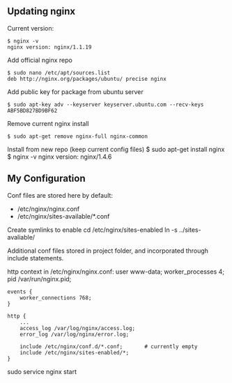 Updating nginx
--------------
Current version:

    $ nginx -v
    nginx version: nginx/1.1.19

Add official nginx repo

    $ sudo nano /etc/apt/sources.list
    deb http://nginx.org/packages/ubuntu/ precise nginx

Add public key for package from ubuntu server

    $ sudo apt-key adv --keyserver keyserver.ubuntu.com --recv-keys ABF5BD827BD9BF62

Remove current nginx install

    $ sudo apt-get remove nginx-full nginx-common

Install from new repo (keep current config files)
    $ sudo apt-get install nginx
    $ nginx -v
    nginx version: nginx/1.4.6

My Configuration
-------------
Conf files are stored here by default:
* /etc/nginx/nginx.conf
* /etc/nginx/sites-available/*.conf

Create symlinks to enable
    cd /etc/nginx/sites-enabled
    ln -s ../sites-avaliable/<nginx conf file>



Additional conf files stored in project folder, and incorporated through include statements.

http context in /etc/nginx/nginx.conf:
    user www-data;
    worker_processes 4;
    pid /var/run/nginx.pid;

    events {
        worker_connections 768;
    }

    http {
        ...
        access_log /var/log/nginx/access.log;
        error_log /var/log/nginx/error.log;

        include /etc/nginx/conf.d/*.conf;       # currently empty
        include /etc/nginx/sites-enabled/*;
    }




sudo service nginx start